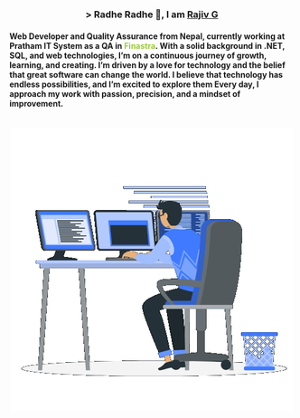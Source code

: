 <!-- Header -->
<h3 align="center">
  <div>
    &gt; Radhe Radhe 🙏, I am <a href="https://www.rajivghimire.com.np/" target="_blank">Rajiv G</a> 
  </div>
</h3>

<!-- Paragraph -->
<h4>
    <div>
         Web Developer and Quality Assurance from Nepal, currently working at Pratham IT System as a QA in<span style="color: yellowgreen "> Finastra</span>. With a solid background in .NET, SQL, and web technologies, I’m on a continuous journey of growth, learning, and creating. I’m driven by a love for technology and the belief that great software can change the world.  I believe that technology has endless possibilities, and I’m excited to explore them Every day,  I approach my work with passion, precision, and a mindset of improvement. 
    </div>
</h4>

<br />

<!-- Coding img -->
<div align="center">
    <img src="assets/gif/dev.gif"  >
</div>
<br />
